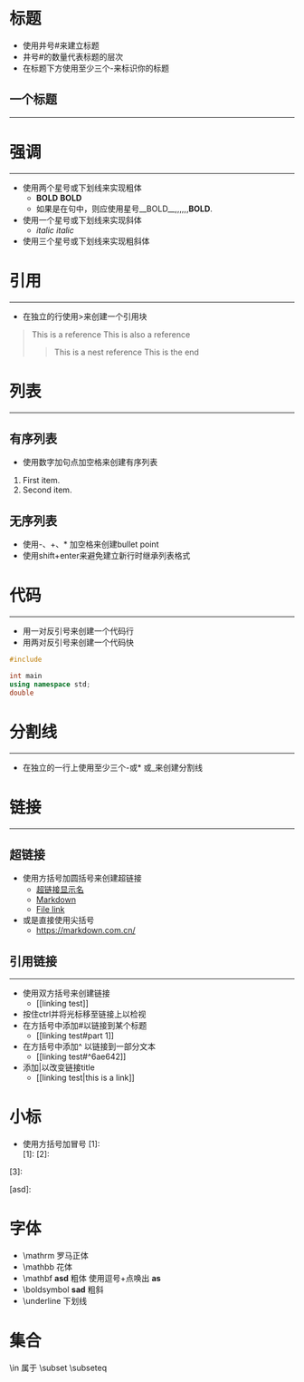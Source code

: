
# 标题

- 使用井号#来建立标题
- 井号#的数量代表标题的层次
- 在标题下方使用至少三个-来标识你的标题
## 一个标题
---



# 强调
---
- 使用两个星号或下划线来实现粗体
	- **BOLD**    __BOLD__
	- 如果是在句中，则应使用星号__BOLD__,,,,,,**BOLD**.  
- 使用一个星号或下划线来实现斜体
	- *italic*  _italic_
- 使用三个星号或下划线来实现粗斜体



# 引用
----
- 在独立的行使用>来创建一个引用块
>This is a reference
>This is also a reference
>>This is a nest reference
>This is the end




# 列表
---
## 有序列表
- 使用数字加句点加空格来创建有序列表
1. First item.
2. Second item.

## 无序列表
- 使用-、+、* 加空格来创建bullet point
- 使用shift+enter来避免建立新行时继承列表格式


# 代码
---
- 用一对反引号来创建一个代码行
- 用两对反引号来创建一个代码快
```c++
#include

int main
using namespace std;
double
```


# 分割线
---
- 在独立的一行上使用至少三个-或* 或_来创建分割线


# 链接
---
## 超链接
- 使用方括号加圆括号来创建超链接
	- [超链接显示名](超链接地址.md "超链接title")
	- [Markdown](https://markdown.com.cn/ "title")
	- [File link](D:/)
- 或是直接使用尖括号
	- <https://markdown.com.cn/>

## 引用链接
---
- 使用双方括号来创建链接
	- [[linking test]]
- 按住ctrl并将光标移至链接上以检视
- 在方括号中添加#以链接到某个标题
	- [[linking test#part 1]]
- 在方括号中添加^ 以链接到一部分文本
	- [[linking test#^6ae642]]
- 添加|以改变链接title
	- [[linking test|this is a link]] 





# 小标

- 使用方括号加冒号
[1]:  
[1]: 
[2]: 

[3]: 


[asd]: 


# 字体

- \mathrm 罗马正体
- \mathbb 花体
- \mathbf   $\mathbf{asd}$ 粗体         使用逗号+点唤出   $\mathbf{a}   \mathbf{s}$
- \boldsymbol      $\boldsymbol{sad}$    粗斜
- \underline   下划线


# 集合
\in 属于
\subset
\subseteq